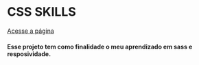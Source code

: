 # CSS SKILLS
[Acesse a página](https://rianvitor26.github.io/website-front-end/)
#### Esse projeto tem como finalidade o meu aprendizado em sass e resposividade.
